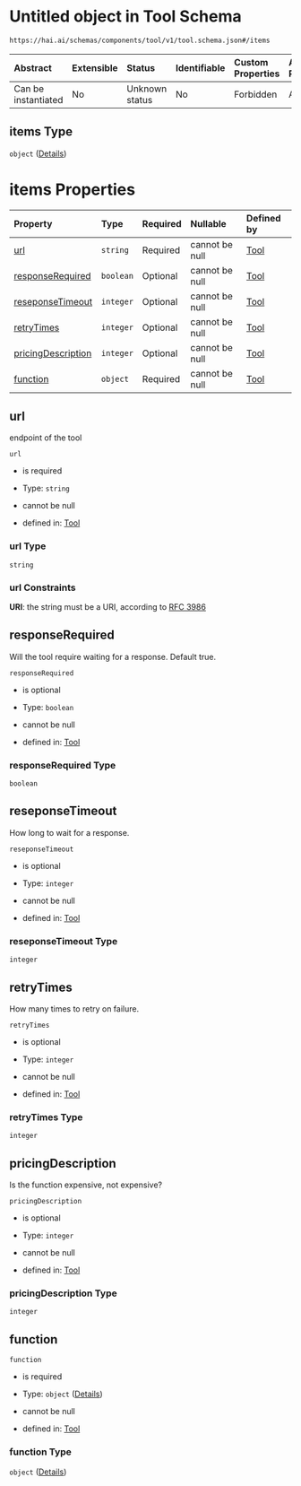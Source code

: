 # Untitled object in Tool Schema

```txt
https://hai.ai/schemas/components/tool/v1/tool.schema.json#/items
```



| Abstract            | Extensible | Status         | Identifiable | Custom Properties | Additional Properties | Access Restrictions | Defined In                                                                                     |
| :------------------ | :--------- | :------------- | :----------- | :---------------- | :-------------------- | :------------------ | :--------------------------------------------------------------------------------------------- |
| Can be instantiated | No         | Unknown status | No           | Forbidden         | Allowed               | none                | [tool.schema.json\*](../../schemas/components/tool/v1/tool.schema.json "open original schema") |

## items Type

`object` ([Details](tool-items.md))

# items Properties

| Property                                  | Type      | Required | Nullable       | Defined by                                                                                                                                            |
| :---------------------------------------- | :-------- | :------- | :------------- | :---------------------------------------------------------------------------------------------------------------------------------------------------- |
| [url](#url)                               | `string`  | Required | cannot be null | [Tool](tool-items-properties-url.md "https://hai.ai/schemas/components/tool/v1/tool.schema.json#/items/properties/url")                               |
| [responseRequired](#responserequired)     | `boolean` | Optional | cannot be null | [Tool](tool-items-properties-responserequired.md "https://hai.ai/schemas/components/tool/v1/tool.schema.json#/items/properties/responseRequired")     |
| [reseponseTimeout](#reseponsetimeout)     | `integer` | Optional | cannot be null | [Tool](tool-items-properties-reseponsetimeout.md "https://hai.ai/schemas/components/tool/v1/tool.schema.json#/items/properties/reseponseTimeout")     |
| [retryTimes](#retrytimes)                 | `integer` | Optional | cannot be null | [Tool](tool-items-properties-retrytimes.md "https://hai.ai/schemas/components/tool/v1/tool.schema.json#/items/properties/retryTimes")                 |
| [pricingDescription](#pricingdescription) | `integer` | Optional | cannot be null | [Tool](tool-items-properties-pricingdescription.md "https://hai.ai/schemas/components/tool/v1/tool.schema.json#/items/properties/pricingDescription") |
| [function](#function)                     | `object`  | Required | cannot be null | [Tool](tool-items-properties-function.md "https://hai.ai/schemas/components/tool/v1/tool.schema.json#/items/properties/function")                     |

## url

endpoint of the tool

`url`

*   is required

*   Type: `string`

*   cannot be null

*   defined in: [Tool](tool-items-properties-url.md "https://hai.ai/schemas/components/tool/v1/tool.schema.json#/items/properties/url")

### url Type

`string`

### url Constraints

**URI**: the string must be a URI, according to [RFC 3986](https://tools.ietf.org/html/rfc3986 "check the specification")

## responseRequired

Will the tool require waiting for a response. Default true.

`responseRequired`

*   is optional

*   Type: `boolean`

*   cannot be null

*   defined in: [Tool](tool-items-properties-responserequired.md "https://hai.ai/schemas/components/tool/v1/tool.schema.json#/items/properties/responseRequired")

### responseRequired Type

`boolean`

## reseponseTimeout

How long to wait for a response.

`reseponseTimeout`

*   is optional

*   Type: `integer`

*   cannot be null

*   defined in: [Tool](tool-items-properties-reseponsetimeout.md "https://hai.ai/schemas/components/tool/v1/tool.schema.json#/items/properties/reseponseTimeout")

### reseponseTimeout Type

`integer`

## retryTimes

How many times to retry on failure.

`retryTimes`

*   is optional

*   Type: `integer`

*   cannot be null

*   defined in: [Tool](tool-items-properties-retrytimes.md "https://hai.ai/schemas/components/tool/v1/tool.schema.json#/items/properties/retryTimes")

### retryTimes Type

`integer`

## pricingDescription

Is the function expensive, not expensive?

`pricingDescription`

*   is optional

*   Type: `integer`

*   cannot be null

*   defined in: [Tool](tool-items-properties-pricingdescription.md "https://hai.ai/schemas/components/tool/v1/tool.schema.json#/items/properties/pricingDescription")

### pricingDescription Type

`integer`

## function



`function`

*   is required

*   Type: `object` ([Details](tool-items-properties-function.md))

*   cannot be null

*   defined in: [Tool](tool-items-properties-function.md "https://hai.ai/schemas/components/tool/v1/tool.schema.json#/items/properties/function")

### function Type

`object` ([Details](tool-items-properties-function.md))
